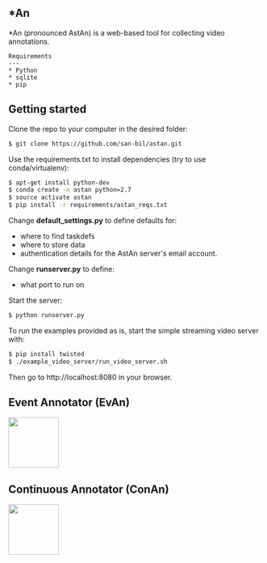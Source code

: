 *An
---

*An (pronounced AstAn) is a web-based tool for collecting video annotations.

~~~
Requirements
---
* Python
* sqlite
* pip
~~~
Getting started
---

Clone the repo to your computer in the desired folder:

~~~ sh
$ git clone https://github.com/san-bil/astan.git
~~~

Use the requirements.txt to install dependencies (try to use conda/virtualenv):

~~~ sh
$ apt-get install python-dev
$ conda create -n astan python=2.7
$ source activate astan
$ pip install -r requirements/astan_reqs.txt
~~~

Change **default_settings.py** to define defaults for:
* where to find taskdefs
* where to store data
* authentication details for the AstAn server's email account.

Change **runserver.py** to define:
* what port to run on


Start the server:
~~~ sh
$ python runserver.py
~~~

To run the examples provided as is, start the simple streaming video server with:
~~~ sh
$ pip install twisted
$ ./example_video_server/run_video_server.sh
~~~

Then go to http://localhost:8080 in your browser.

Event Annotator (EvAn)
---
<img src="https://cloud.githubusercontent.com/assets/1110545/20281290/daf9406a-aaa7-11e6-8d9d-5e237e21a5e6.png" style="width:100; height:100"/>

Continuous Annotator (ConAn)
---
<img src="https://cloud.githubusercontent.com/assets/1110545/20281291/dafccbcc-aaa7-11e6-9b80-31e77e9caadc.png" style="width:100; height:100"/>
